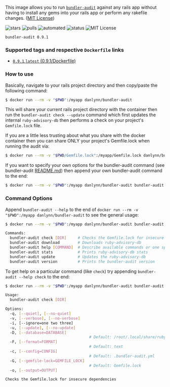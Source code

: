 This image allows you to run [`bundler-audit`](https://github.com/rubysec/bundler-audit/) against any rails app without having to install any gems into your rails app or perform any rakefile changes. ([MIT License](https://github.com/danlynn/bundler-audit/blob/master/LICENSE))

![stars](https://img.shields.io/docker/stars/danlynn/bundler-audit.svg) ![pulls](https://img.shields.io/docker/pulls/danlynn/bundler-audit.svg) ![automated](https://img.shields.io/docker/cloud/automated/danlynn/bundler-audit.svg) ![status](https://img.shields.io/docker/cloud/build/danlynn/bundler-audit.svg) ![MIT License](https://img.shields.io/github/license/danlynn/bundler-audit.svg)

`bundler-audit 0.9.1`

### Supported tags and respective `Dockerfile` links

+ [`0.9.1`,`latest` (0.9.1/Dockerfile)](https://github.com/danlynn/bundler-audit/blob/0.9.1/Dockerfile)

### How to use

Basically, navigate to your rails project directory and then copy/paste the following command:

```bash
$ docker run --rm -v "$PWD":/myapp danlynn/bundler-audit
```

This will share your current rails project directory with the container then run the `bundler-audit check --update` command which first updates the internal `ruby-advisory-db` then performs a check on your project's `Gemfile.lock` file.

If you are a little less trusting about what you share with the docker container then you can share ONLY your project's Gemfile.lock when running the audit via:

```bash
$ docker run --rm -v "$PWD/Gemfile.lock":/myapp/Gemfile.lock danlynn/bundler-audit
```

If you want to specify your own options for the bundler-audit command (see bundler-audit [README.md](https://github.com/rubysec/bundler-audit/blob/master/README.md)) then append your own bundler-audit command to the end:

```bash
$ docker run --rm -v "$PWD":/myapp danlynn/bundler-audit bundler-audit check --update --format json
```

### Command Options

Append `bundler-audit --help` to the end of `docker run --rm -v "$PWD":/myapp danlynn/bundler-audit` to see the general usage:

```bash
$ docker run --rm -v "$PWD":/myapp danlynn/bundler-audit bundler-audit --help

Commands:
  bundler-audit check [DIR]     # Checks the Gemfile.lock for insecure depend...
  bundler-audit download        # Downloads ruby-advisory-db
  bundler-audit help [COMMAND]  # Describe available commands or one specific...
  bundler-audit stats           # Prints ruby-advisory-db stats
  bundler-audit update          # Updates the ruby-advisory-db
  bundler-audit version         # Prints the bundler-audit version
```

To get help on a particular command (like `check`) try appending `bundler-audit --help check` to the end:

```bash
$ docker run --rm -v "$PWD":/myapp danlynn/bundler-audit bundler-audit --help check

Usage:
  bundler-audit check [DIR]

Options:
  -q, [--quiet], [--no-quiet]
  -v, [--verbose], [--no-verbose]
  -i, [--ignore=one two three]
  -u, [--update], [--no-update]
  -D, [--database=DATABASE]
                                     # Default: /root/.local/share/ruby-advisory-db
  -F, [--format=FORMAT]
                                     # Default: text
  -c, [--config=CONFIG]
                                     # Default: .bundler-audit.yml
  -G, [--gemfile-lock=GEMFILE_LOCK]
                                     # Default: Gemfile.lock
  -o, [--output=OUTPUT]

Checks the Gemfile.lock for insecure dependencies
```
